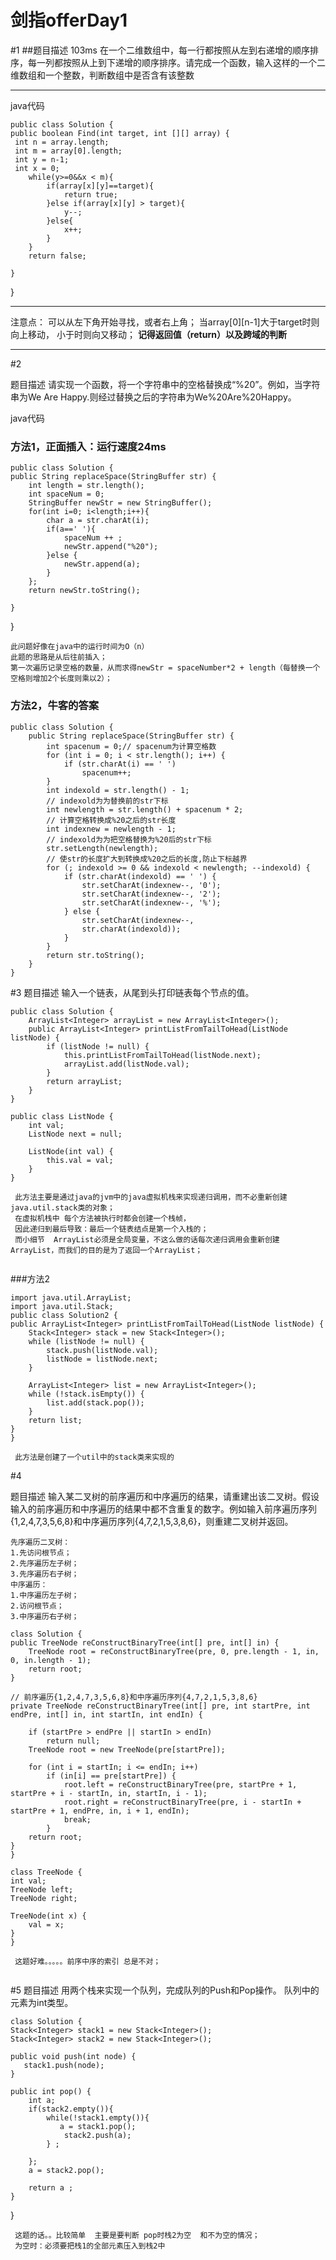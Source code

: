 ﻿# 剑指offerDay1
#1
##题目描述 103ms
在一个二维数组中，每一行都按照从左到右递增的顺序排序，每一列都按照从上到下递增的顺序排序。请完成一个函数，输入这样的一个二维数组和一个整数，判断数组中是否含有该整数


----------
java代码

    public class Solution {
    public boolean Find(int target, int [][] array) {
     int n = array.length;
     int m = array[0].length;
     int y = n-1;
     int x = 0;
        while(y>=0&&x < m){
            if(array[x][y]==target){
                return true;
            }else if(array[x][y] > target){
                y--;
            }else{
                x++;
            }
        }
        return false;
        
    }
}


----------
注意点：
 可以从左下角开始寻找，或者右上角；
 当array[0][n-1]大于target时则向上移动，
 小于时则向又移动；
 **记得返回值（return）以及跨域的判断**
 


----------

#2
 
 题目描述
请实现一个函数，将一个字符串中的空格替换成“%20”。例如，当字符串为We Are Happy.则经过替换之后的字符串为We%20Are%20Happy。

java代码
### 方法1，正面插入：运行速度24ms 

    public class Solution {
    public String replaceSpace(StringBuffer str) {
    	int length = str.length();
        int spaceNum = 0;
        StringBuffer newStr = new StringBuffer();
        for(int i=0; i<length;i++){
            char a = str.charAt(i);
            if(a==' '){
                spaceNum ++ ;
                newStr.append("%20");
            }else {
                newStr.append(a);                               
            }
        };
        return newStr.toString();
                                         
    }
}

```
此问题好像在java中的运行时间为O（n）
此题的思路是从后往前插入；
第一次遍历记录空格的数量，从而求得newStr = spaceNumber*2 + length（每替换一个空格则增加2个长度则乘以2）；
```

### 方法2，牛客的答案
    
   	public class Solution {
		public String replaceSpace(StringBuffer str) {
			int spacenum = 0;// spacenum为计算空格数
			for (int i = 0; i < str.length(); i++) {
				if (str.charAt(i) == ' ')
					spacenum++;
			}
			int indexold = str.length() - 1; 
			// indexold为为替换前的str下标
			int newlength = str.length() + spacenum * 2;
			// 计算空格转换成%20之后的str长度
			int indexnew = newlength - 1;
			// indexold为为把空格替换为%20后的str下标
			str.setLength(newlength);
			// 使str的长度扩大到转换成%20之后的长度,防止下标越界
			for (; indexold >= 0 && indexold < newlength; --indexold) {
				if (str.charAt(indexold) == ' ') { 
					str.setCharAt(indexnew--, '0');
					str.setCharAt(indexnew--, '2');
					str.setCharAt(indexnew--, '%');
				} else {
					str.setCharAt(indexnew--,
					str.charAt(indexold));
				}
			}
			return str.toString();
		}
	}
	
#3
题目描述
输入一个链表，从尾到头打印链表每个节点的值。

    public class Solution {
		ArrayList<Integer> arrayList = new ArrayList<Integer>();
		public ArrayList<Integer> printListFromTailToHead(ListNode listNode) {
			if (listNode != null) {
				this.printListFromTailToHead(listNode.next);
				arrayList.add(listNode.val);
			}
			return arrayList;
		}
	}

	public class ListNode {
		int val;
		ListNode next = null;

		ListNode(int val) {
			this.val = val;
		}
	}

```
 此方法主要是通过java的jvm中的java虚拟机栈来实现递归调用，而不必重新创建java.util.stack类的对象；
 在虚拟机栈中 每个方法被执行时都会创建一个栈帧，
 因此递归到最后导致：最后一个链表结点是第一个入栈的；
 而小细节  ArrayList必须是全局变量，不这么做的话每次递归调用会重新创建ArrayList，而我们的目的是为了返回一个ArrayList；
 
```
###方法2

    import java.util.ArrayList;
    import java.util.Stack;
    public class Solution2 {
	public ArrayList<Integer> printListFromTailToHead(ListNode listNode) {
		Stack<Integer> stack = new Stack<Integer>();
		while (listNode != null) {
			stack.push(listNode.val);
			listNode = listNode.next;
		}

		ArrayList<Integer> list = new ArrayList<Integer>();
		while (!stack.isEmpty()) {
			list.add(stack.pop());
		}
		return list;
	}
	}
	
```
 此方法是创建了一个util中的stack类来实现的
```


#4

题目描述
输入某二叉树的前序遍历和中序遍历的结果，请重建出该二叉树。假设输入的前序遍历和中序遍历的结果中都不含重复的数字。例如输入前序遍历序列{1,2,4,7,3,5,6,8}和中序遍历序列{4,7,2,1,5,3,8,6}，则重建二叉树并返回。


```
先序遍历二叉树： 
1.先访问根节点；
2.先序遍历左子树；
3.先序遍历右子树；
中序遍历：
1.中序遍历左子树；
2.访问根节点；
3.中序遍历右子树；

```

    class Solution {
	public TreeNode reConstructBinaryTree(int[] pre, int[] in) {
		TreeNode root = reConstructBinaryTree(pre, 0, pre.length - 1, in, 0, in.length - 1);
		return root;
	}

	// 前序遍历{1,2,4,7,3,5,6,8}和中序遍历序列{4,7,2,1,5,3,8,6}
	private TreeNode reConstructBinaryTree(int[] pre, int startPre, int endPre, int[] in, int startIn, int endIn) {

		if (startPre > endPre || startIn > endIn)
			return null;
		TreeNode root = new TreeNode(pre[startPre]);

		for (int i = startIn; i <= endIn; i++)
			if (in[i] == pre[startPre]) {
				root.left = reConstructBinaryTree(pre, startPre + 1, startPre + i - startIn, in, startIn, i - 1);
				root.right = reConstructBinaryTree(pre, i - startIn + startPre + 1, endPre, in, i + 1, endIn);
				break;
			}
		return root;
	}
	}

    class TreeNode {
	int val;
	TreeNode left;
	TreeNode right;

	TreeNode(int x) {
		val = x;
	}
	}

```
 这题好难。。。。。前序中序的索引 总是不对；
 
```

#5
题目描述
用两个栈来实现一个队列，完成队列的Push和Pop操作。 队列中的元素为int类型。

    class Solution {
    Stack<Integer> stack1 = new Stack<Integer>();
    Stack<Integer> stack2 = new Stack<Integer>();
    
    public void push(int node) {
       stack1.push(node);
    }
    
    public int pop() {
        int a;
        if(stack2.empty()){
            while(!stack1.empty()){
               a = stack1.pop();
                stack2.push(a);
            } ;
            
        };
        a = stack2.pop();
        
        return a ;
    }
}
```
 这题的话。。比较简单  主要是要判断 pop时栈2为空  和不为空的情况；
 为空时：必须要把栈1的全部元素压入到栈2中
```